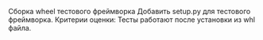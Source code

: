 Сборка wheel тестового фреймворка
Добавить setup.py для тестового фреймворка.
Критерии оценки: Тесты работают после установки из whl файла. 